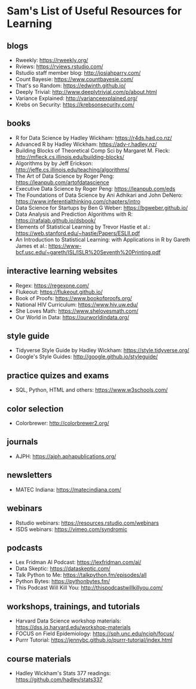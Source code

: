 # Sam's List of Useful Resources for Learning

## blogs
* Rweekly: https://rweekly.org/
* Rviews: https://rviews.rstudio.com/
* Rstudio staff member blog: http://josiahparry.com/
* Count Bayesie: https://www.countbayesie.com/
* That's so Random: https://edwinth.github.io/
* Deeply Trivial: http://www.deeplytrivial.com/p/about.html
* Variance Explained: http://varianceexplained.org/
* Krebs on Security: https://krebsonsecurity.com/

## books
* R for Data Science by Hadley Wickham: https://r4ds.had.co.nz/
* Advanced R by Hadley Wickham: https://adv-r.hadley.nz/
* Building Blocks of Theoretical Comp Sci by Margaret M. Fleck: http://mfleck.cs.illinois.edu/building-blocks/
* Algorithms by by Jeff Erickson: http://jeffe.cs.illinois.edu/teaching/algorithms/
* The Art of Data Science by Roger Peng: https://leanpub.com/artofdatascience
* Executive Data Science by Roger Peng: https://leanpub.com/eds
* The Foundations of Data Science by Ani Adhikari and John DeNero: https://www.inferentialthinking.com/chapters/intro
* Data Science for Startups by Ben G Weber: https://bgweber.github.io/
* Data Analysis and Prediction Algorithms with R: https://rafalab.github.io/dsbook/
* Elements of Statistical Learning by Trevor Hastie et al.: https://web.stanford.edu/~hastie/Papers/ESLII.pdf
* An Introduction to Statistical Learning: with Applications in R by Gareth James et al.: https://www-bcf.usc.edu/~gareth/ISL/ISLR%20Seventh%20Printing.pdf

## interactive learning websites
* Regex: https://regexone.com/
* Flukeout: https://flukeout.github.io/
* Book of Proofs: https://www.bookofproofs.org/
* National HIV Curriculum: https://www.hiv.uw.edu/
* She Loves Math: https://www.shelovesmath.com/ 
* Our World in Data: https://ourworldindata.org/

## style guide
* Tidyverse Style Guide by Hadley Wickham: https://style.tidyverse.org/
* Google's Style Guides: http://google.github.io/styleguide/

## practice quizes and exams
* SQL, Python, HTML and others: https://www.w3schools.com/

## color selection 
* Colorbrewer: http://colorbrewer2.org/

## journals
* AJPH: https://ajph.aphapublications.org/

## newsletters
* MATEC Indiana: https://matecindiana.com/

## webinars
* Rstudio webinars: https://resources.rstudio.com/webinars
* ISDS webinars: https://vimeo.com/syndromic

## podcasts
* Lex Fridman AI Podcast: https://lexfridman.com/ai/
* Data Skeptic: https://dataskeptic.com/
* Talk Python to Me: https://talkpython.fm/episodes/all
* Python Bytes: https://pythonbytes.fm/
* This Podcast Will Kill You: http://thispodcastwillkillyou.com/

## workshops, trainings, and tutorials
* Harvard Data Science workshop materials: https://dss.iq.harvard.edu/workshop-materials
* FOCUS on Field Epidemiology: https://sph.unc.edu/nciph/focus/ 
* Purrr Tutorial: https://jennybc.github.io/purrr-tutorial/index.html 

## course materials
* Hadley Wickham's Stats 377 readings: https://github.com/hadley/stats337 
